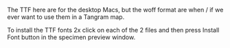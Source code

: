 The TTF here are for the desktop Macs, but the woff format are when / if we ever want to use them in a Tangram map.

To install the TTF fonts 2x click on each of the 2 files and then press Install Font button in the specimen preview window.